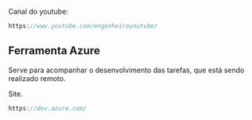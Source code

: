 Canal do youtube:

```js
https://www.youtube.com/engenheiroyoutuber
```

## Ferramenta Azure

Serve para acompanhar o desenvolvimento das tarefas, que está sendo realizado remoto.

Site.

```js
https://dev.azure.com/
```
